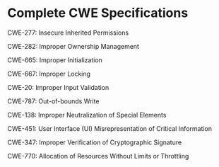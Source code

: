 

# Complete CWE Specifications

CWE-277: Insecure Inherited Permissions

CWE-282: Improper Ownership Management

CWE-665: Improper Initialization

CWE-667: Improper Locking

CWE-20: Improper Input Validation

CWE-787: Out-of-bounds Write

CWE-138: Improper Neutralization of Special Elements

CWE-451: User Interface (UI) Misrepresentation of Critical Information

CWE-347: Improper Verification of Cryptographic Signature

CWE-770: Allocation of Resources Without Limits or Throttling